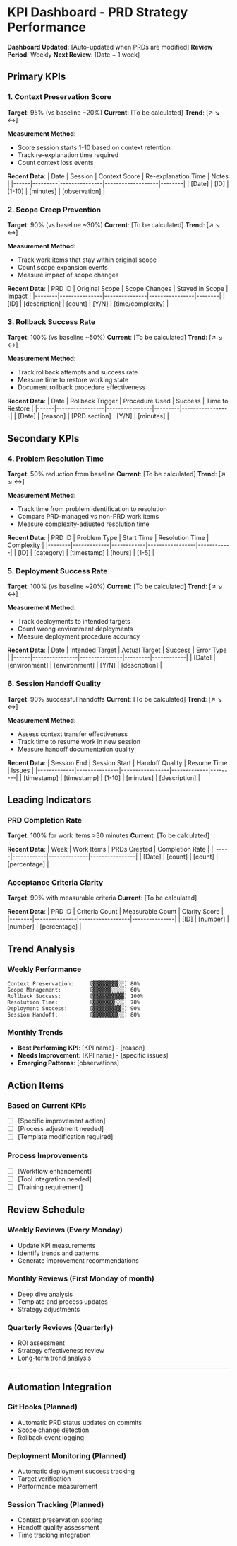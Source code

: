 # KPI Dashboard - PRD Strategy Performance

**Dashboard Updated**: [Auto-updated when PRDs are modified]
**Review Period**: Weekly
**Next Review**: [Date + 1 week]

## **Primary KPIs**

### **1. Context Preservation Score**
**Target**: 95% (vs baseline ~20%)
**Current**: [To be calculated]
**Trend**: [↗️ ↘️ ↔️]

**Measurement Method**:
- Score session starts 1-10 based on context retention
- Track re-explanation time required
- Count context loss events

**Recent Data**:
| Date | Session | Context Score | Re-explanation Time | Notes |
|------|---------|---------------|-------------------|--------|
| [Date] | [ID] | [1-10] | [minutes] | [observation] |

### **2. Scope Creep Prevention**
**Target**: 90% (vs baseline ~30%)
**Current**: [To be calculated]
**Trend**: [↗️ ↘️ ↔️]

**Measurement Method**:
- Track work items that stay within original scope
- Count scope expansion events
- Measure impact of scope changes

**Recent Data**:
| PRD ID | Original Scope | Scope Changes | Stayed in Scope | Impact |
|--------|---------------|---------------|----------------|--------|
| [ID] | [description] | [count] | [Y/N] | [time/complexity] |

### **3. Rollback Success Rate**
**Target**: 100% (vs baseline ~50%)
**Current**: [To be calculated]
**Trend**: [↗️ ↘️ ↔️]

**Measurement Method**:
- Track rollback attempts and success rate
- Measure time to restore working state
- Document rollback procedure effectiveness

**Recent Data**:
| Date | Rollback Trigger | Procedure Used | Success | Time to Restore |
|------|-----------------|----------------|---------|-----------------|
| [Date] | [reason] | [PRD section] | [Y/N] | [minutes] |

## **Secondary KPIs**

### **4. Problem Resolution Time**
**Target**: 50% reduction from baseline
**Current**: [To be calculated]
**Trend**: [↗️ ↘️ ↔️]

**Measurement Method**:
- Track time from problem identification to resolution
- Compare PRD-managed vs non-PRD work items
- Measure complexity-adjusted resolution time

**Recent Data**:
| PRD ID | Problem Type | Start Time | Resolution Time | Complexity |
|--------|-------------|------------|-----------------|------------|
| [ID] | [category] | [timestamp] | [hours] | [1-5] |

### **5. Deployment Success Rate**
**Target**: 100% (vs baseline ~20%)
**Current**: [To be calculated]
**Trend**: [↗️ ↘️ ↔️]

**Measurement Method**:
- Track deployments to intended targets
- Count wrong environment deployments
- Measure deployment procedure accuracy

**Recent Data**:
| Date | Intended Target | Actual Target | Success | Error Type |
|------|----------------|---------------|---------|------------|
| [Date] | [environment] | [environment] | [Y/N] | [description] |

### **6. Session Handoff Quality**
**Target**: 90% successful handoffs
**Current**: [To be calculated]
**Trend**: [↗️ ↘️ ↔️]

**Measurement Method**:
- Assess context transfer effectiveness
- Track time to resume work in new session
- Measure handoff documentation quality

**Recent Data**:
| Session End | Session Start | Handoff Quality | Resume Time | Issues |
|-------------|---------------|-----------------|-------------|---------|
| [timestamp] | [timestamp] | [1-10] | [minutes] | [description] |

## **Leading Indicators**

### **PRD Completion Rate**
**Target**: 100% for work items >30 minutes
**Current**: [To be calculated]

**Recent Data**:
| Week | Work Items | PRDs Created | Completion Rate |
|------|------------|--------------|----------------|
| [Date] | [count] | [count] | [percentage] |

### **Acceptance Criteria Clarity**
**Target**: 90% with measurable criteria
**Current**: [To be calculated]

**Recent Data**:
| PRD ID | Criteria Count | Measurable Count | Clarity Score |
|--------|---------------|------------------|---------------|
| [ID] | [number] | [number] | [percentage] |

## **Trend Analysis**

### **Weekly Performance**
```
Context Preservation:     [▓▓▓▓▓▓▓▓░░] 80%
Scope Management:         [▓▓▓▓▓▓░░░░] 60%
Rollback Success:         [▓▓▓▓▓▓▓▓▓▓] 100%
Resolution Time:          [▓▓▓▓▓▓▓░░░] 70%
Deployment Success:       [▓▓▓▓▓▓▓▓▓░] 90%
Session Handoff:          [▓▓▓▓▓▓▓▓░░] 80%
```

### **Monthly Trends**
- **Best Performing KPI**: [KPI name] - [reason]
- **Needs Improvement**: [KPI name] - [specific issues]
- **Emerging Patterns**: [observations]

## **Action Items**

### **Based on Current KPIs**
- [ ] [Specific improvement action]
- [ ] [Process adjustment needed]
- [ ] [Template modification required]

### **Process Improvements**
- [ ] [Workflow enhancement]
- [ ] [Tool integration needed]
- [ ] [Training requirement]

## **Review Schedule**

### **Weekly Reviews** (Every Monday)
- Update KPI measurements
- Identify trends and patterns
- Generate improvement recommendations

### **Monthly Reviews** (First Monday of month)
- Deep dive analysis
- Template and process updates
- Strategy adjustments

### **Quarterly Reviews** (Quarterly)
- ROI assessment
- Strategy effectiveness review
- Long-term trend analysis

---

## **Automation Integration**

### **Git Hooks** (Planned)
- Automatic PRD status updates on commits
- Scope change detection
- Rollback event logging

### **Deployment Monitoring** (Planned)
- Automatic deployment success tracking
- Target verification
- Performance measurement

### **Session Tracking** (Planned)
- Context preservation scoring
- Handoff quality assessment
- Time tracking integration
